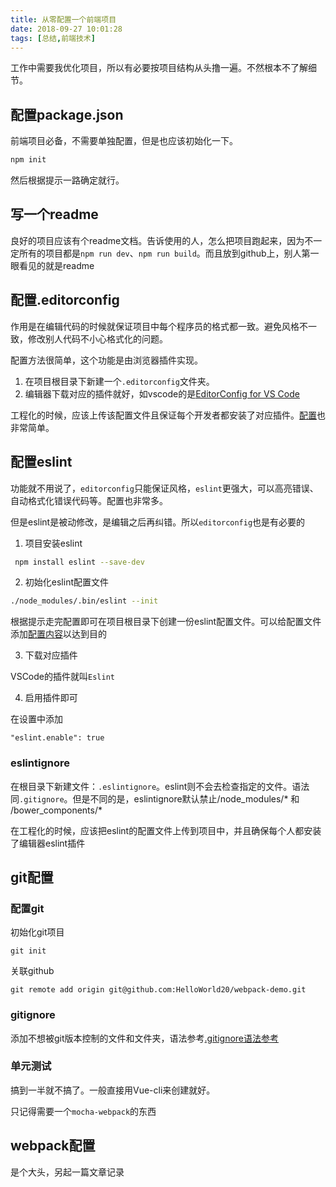 ```yaml
---
title: 从零配置一个前端项目
date: 2018-09-27 10:01:28
tags: [总结,前端技术]
---
```


工作中需要我优化项目，所以有必要按项目结构从头撸一遍。不然根本不了解细节。

## 配置package.json

前端项目必备，不需要单独配置，但是也应该初始化一下。

```bash
npm init
```

然后根据提示一路确定就行。


## 写一个readme

良好的项目应该有个readme文档。告诉使用的人，怎么把项目跑起来，因为不一定所有的项目都是`npm run dev`、`npm run build`。而且放到github上，别人第一眼看见的就是readme

## 配置.editorconfig

作用是在编辑代码的时候就保证项目中每个程序员的格式都一致。避免风格不一致，修改别人代码不小心格式化的问题。

配置方法很简单，这个功能是由浏览器插件实现。

1. 在项目根目录下新建一个`.editorconfig`文件夹。
2. 编辑器下载对应的插件就好，如vscode的是[EditorConfig for VS Code](https://marketplace.visualstudio.com/items?itemName=EditorConfig.EditorConfig)

工程化的时候，应该上传该配置文件且保证每个开发者都安装了对应插件。[配置](https://github.com/editorconfig/editorconfig/wiki/EditorConfig-Properties)也非常简单。



## 配置eslint

功能就不用说了，`editorconfig`只能保证风格，`eslint`更强大，可以高亮错误、自动格式化错误代码等。配置也非常多。

但是eslint是被动修改，是编辑之后再纠错。所以`editorconfig`也是有必要的

1. 项目安装eslint

```bash
 npm install eslint --save-dev
```

2. 初始化eslint配置文件

```bash
./node_modules/.bin/eslint --init
```
根据提示走完配置即可在项目根目录下创建一份eslint配置文件。可以给配置文件添加[配置内容](https://eslint.org/docs/user-guide/getting-started)以达到目的

3. 下载对应插件

VSCode的插件就叫`Eslint`

4. 启用插件即可

在设置中添加
```
"eslint.enable": true
```

### eslintignore

在根目录下新建文件：`.eslintignore`。eslint则不会去检查指定的文件。语法同`.gitignore`。但是不同的是，eslintignore默认禁止/node_modules/* 和 /bower_components/*

在工程化的时候，应该把eslint的配置文件上传到项目中，并且确保每个人都安装了编辑器eslint插件

## git配置


### 配置git

初始化git项目

	git init
	
关联github

	git remote add origin git@github.com:HelloWorld20/webpack-demo.git
	

### gitignore

添加不想被git版本控制的文件和文件夹，语法参考[.gitignore语法参考](https://juejin.im/post/5ae1e6ed6fb9a07a9b35a941)

### 单元测试

搞到一半就不搞了。一般直接用Vue-cli来创建就好。

只记得需要一个`mocha-webpack`的东西

## webpack配置

是个大头，另起一篇文章记录